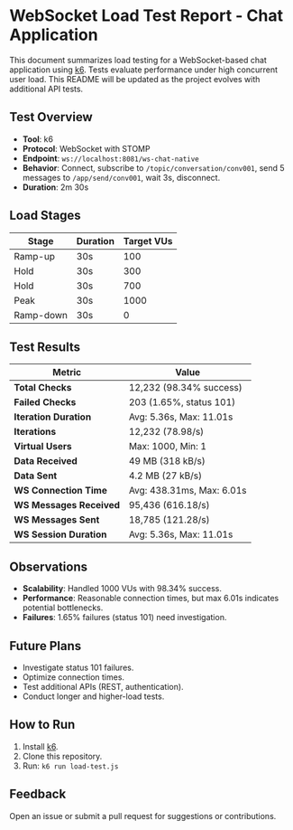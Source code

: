 # WebSocket Load Test Report - Chat Application

This document summarizes load testing for a WebSocket-based chat application using [k6](https://k6.io/). Tests evaluate performance under high concurrent user load. This README will be updated as the project evolves with additional API tests.

## Test Overview

- **Tool**: k6
- **Protocol**: WebSocket with STOMP
- **Endpoint**: `ws://localhost:8081/ws-chat-native`
- **Behavior**: Connect, subscribe to `/topic/conversation/conv001`, send 5 messages to `/app/send/conv001`, wait 3s, disconnect.
- **Duration**: 2m 30s

## Load Stages

| Stage | Duration | Target VUs |
|-------|----------|------------|
| Ramp-up | 30s      | 100        |
| Hold    | 30s      | 300        |
| Hold    | 30s      | 700        |
| Peak    | 30s      | 1000       |
| Ramp-down | 30s    | 0          |

## Test Results

| Metric                     | Value                     |
|----------------------------|---------------------------|
| **Total Checks**           | 12,232 (98.34% success)   |
| **Failed Checks**          | 203 (1.65%, status 101)   |
| **Iteration Duration**     | Avg: 5.36s, Max: 11.01s  |
| **Iterations**             | 12,232 (78.98/s)         |
| **Virtual Users**          | Max: 1000, Min: 1        |
| **Data Received**          | 49 MB (318 kB/s)         |
| **Data Sent**              | 4.2 MB (27 kB/s)         |
| **WS Connection Time**     | Avg: 438.31ms, Max: 6.01s|
| **WS Messages Received**   | 95,436 (616.18/s)        |
| **WS Messages Sent**       | 18,785 (121.28/s)        |
| **WS Session Duration**    | Avg: 5.36s, Max: 11.01s |

## Observations

- **Scalability**: Handled 1000 VUs with 98.34% success.
- **Performance**: Reasonable connection times, but max 6.01s indicates potential bottlenecks.
- **Failures**: 1.65% failures (status 101) need investigation.

## Future Plans

- Investigate status 101 failures.
- Optimize connection times.
- Test additional APIs (REST, authentication).
- Conduct longer and higher-load tests.

## How to Run

1. Install [k6](https://k6.io/docs/getting-started/installation/).
2. Clone this repository.
3. Run: `k6 run load-test.js`

## Feedback

Open an issue or submit a pull request for suggestions or contributions.